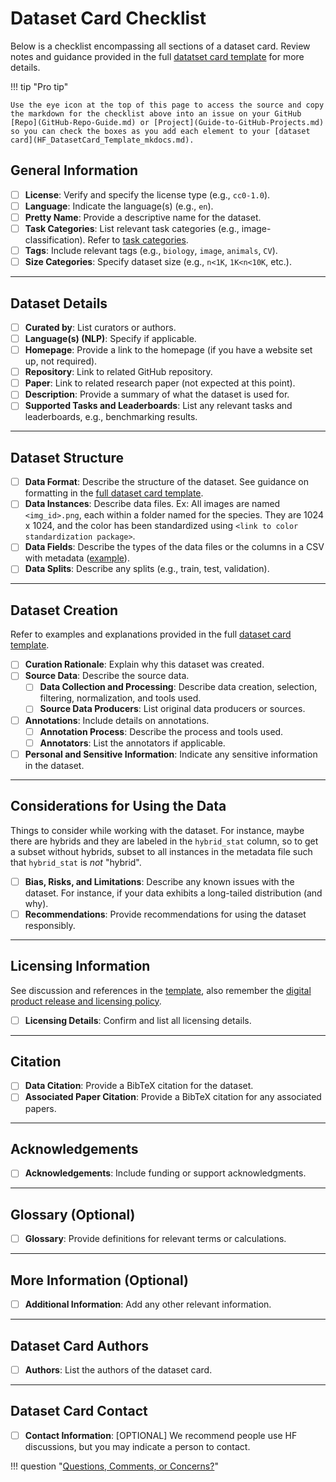 # Dataset Card Checklist

Below is a checklist encompassing all sections of a dataset card. Review notes and guidance provided in the full [datatset card template](HF_DatasetCard_Template_mkdocs.md/) for more details.

!!! tip "Pro tip"

    Use the eye icon at the top of this page to access the source and copy the markdown for the checklist above into an issue on your GitHub [Repo](GitHub-Repo-Guide.md) or [Project](Guide-to-GitHub-Projects.md) so you can check the boxes as you add each element to your [dataset card](HF_DatasetCard_Template_mkdocs.md).

## General Information

- [ ] **License**: Verify and specify the license type (e.g., `cc0-1.0`).
- [ ] **Language**: Indicate the language(s) (e.g., `en`).
- [ ] **Pretty Name**: Provide a descriptive name for the dataset.
- [ ] **Task Categories**: List relevant task categories (e.g., image-classification). Refer to [task categories](https://github.com/huggingface/huggingface.js/blob/main/packages/tasks/src/pipelines.ts).
- [ ] **Tags**: Include relevant tags (e.g., `biology`, `image`, `animals`, `CV`).
- [ ] **Size Categories**: Specify dataset size (e.g., `n<1K`, `1K<n<10K`, etc.).

---

## Dataset Details

- [ ] **Curated by**: List curators or authors.
- [ ] **Language(s) (NLP)**: Specify if applicable.
- [ ] **Homepage**: Provide a link to the homepage (if you have a website set up, not required).
- [ ] **Repository**: Link to related GitHub repository.
- [ ] **Paper**: Link to related research paper (not expected at this point).
- [ ] **Description**: Provide a summary of what the dataset is used for.
- [ ] **Supported Tasks and Leaderboards**: List any relevant tasks and leaderboards, e.g., benchmarking results.

---

## Dataset Structure

- [ ] **Data Format**: Describe the structure of the dataset. See guidance on formatting in the [full dataset card template](HF_DatasetCard_Template_mkdocs.md/#__codelineno-0-71).
- [ ] **Data Instances**: Describe data files.
Ex: All images are named `<img_id>.png`, each within a folder named for the species. They are 1024 x 1024, and the color has been standardized using `<link to color standardization package>`.
- [ ] **Data Fields**: Describe the types of the data files or the columns in a CSV with metadata ([example](HF_DatasetCard_Template_mkdocs.md/#__codelineno-0-114)).
- [ ] **Data Splits**: Describe any splits (e.g., train, test, validation).

---

## Dataset Creation

Refer to examples and explanations provided in the full [dataset card template](HF_DatasetCard_Template_mkdocs.md/#__codelineno-0-129).

- [ ] **Curation Rationale**: Explain why this dataset was created.
- [ ] **Source Data**: Describe the source data.
    - [ ] **Data Collection and Processing**: Describe data creation, selection, filtering, normalization, and tools used.
    - [ ] **Source Data Producers**: List original data producers or sources.
- [ ] **Annotations**: Include details on annotations.
    - [ ] **Annotation Process**: Describe the process and tools used.
    - [ ] **Annotators**: List the annotators if applicable.
- [ ] **Personal and Sensitive Information**: Indicate any sensitive information in the dataset.

---

## Considerations for Using the Data

Things to consider while working with the dataset. For instance, maybe there are hybrids and they are labeled in the `hybrid_stat` column, so to get a subset without hybrids, subset to all instances in the metadata file such that `hybrid_stat` is _not_ "hybrid".

- [ ] **Bias, Risks, and Limitations**: Describe any known issues with the dataset. For instance, if your data exhibits a long-tailed distribution (and why).
- [ ] **Recommendations**: Provide recommendations for using the dataset responsibly.

---

## Licensing Information

See discussion and references in the [template](HF_DatasetCard_Template_mkdocs.md/#__codelineno-0-19), also remember the [digital product release and licensing policy](Digital-products-release-licensing-policy.md/).

- [ ] **Licensing Details**: Confirm and list all licensing details.

---

## Citation

- [ ] **Data Citation**: Provide a BibTeX citation for the dataset.
- [ ] **Associated Paper Citation**: Provide a BibTeX citation for any associated papers.

---

## Acknowledgements

- [ ] **Acknowledgements**: Include funding or support acknowledgments.

---

## Glossary (Optional)

- [ ] **Glossary**: Provide definitions for relevant terms or calculations.

---

## More Information (Optional)

- [ ] **Additional Information**: Add any other relevant information.

---

## Dataset Card Authors

- [ ] **Authors**: List the authors of the dataset card.

---

## Dataset Card Contact

- [ ] **Contact Information**: [OPTIONAL] We recommend people use HF discussions, but you may indicate a person to contact.

!!! question "[Questions, Comments, or Concerns?](https://github.com/Imageomics/Imageomics-guide/issues)"
